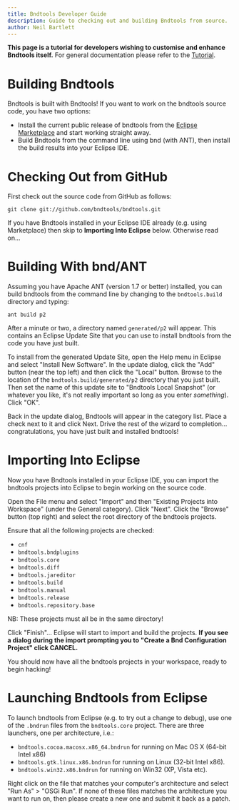 ```yaml
---
title: Bndtools Developer Guide
description: Guide to checking out and building Bndtools from source.
author: Neil Bartlett
---
```


**This page is a tutorial for developers wishing to customise and enhance Bndtools itself.** For general documentation please refer to the [Tutorial][1].

Building Bndtools
=================

Bndtools is built with Bndtools! If you want to work on the bndtools source code, you have two options:

* Install the current public release of bndtools from the [Eclipse Marketplace][2] and start working straight away.
* Build Bndtools from the command line using bnd (with ANT), then install the build results into your Eclipse IDE.

Checking Out from GitHub
========================

First check out the source code from GitHub as follows:

	git clone git://github.com/bndtools/bndtools.git

If you have Bndtools installed in your Eclipse IDE already (e.g. using Marketplace) then skip to **Importing Into Eclipse** below. Otherwise read on...

Building With bnd/ANT
=====================

Assuming you have Apache ANT (version 1.7 or better) installed, you can build bndtools from the command line by changing to the `bndtools.build` directory and typing:

	ant build p2

After a minute or two, a directory named `generated/p2` will appear. This contains an Eclipse Update Site that you can use to install bndtools from the code you have just built.

To install from the generated Update Site, open the Help menu in Eclipse and select "Install New Software". In the update dialog, click the "Add" button (near the top left) and then click the "Local" button. Browse to the location of the `bndtools.build/generated/p2` directory that you just built. Then set the name of this update site to "Bndtools Local Snapshot" (or whatever you like, it's not really important so long as you enter *something*). Click "OK".

Back in the update dialog, Bndtools will appear in the category list. Place a check next to it and click Next. Drive the rest of the wizard to completion... congratulations, you have just built and installed bndtools!

Importing Into Eclipse
======================

Now you have Bndtools installed in your Eclipse IDE, you can import the bndtools projects into Eclipse to begin working on the source code.

Open the File menu and select "Import" and then "Existing Projects into Workspace" (under the General category). Click "Next". Click the "Browse" button (top right) and select the root directory of the bndtools projects.

Ensure that all the following projects are checked:

* `cnf`
* `bndtools.bndplugins`
* `bndtools.core`
* `bndtools.diff`
* `bndtools.jareditor`
* `bndtools.build`
* `bndtools.manual`
* `bndtools.release`
* `bndtools.repository.base`

NB: These projects must all be in the same directory!

Click "Finish"... Eclipse will start to import and build the projects. **If you see a dialog during the import prompting you to "Create a Bnd Configuration Project" click CANCEL.**

You should now have all the bndtools projects in your workspace, ready to begin hacking!

Launching Bndtools from Eclipse
===============================

To launch bndtools from Eclipse (e.g. to try out a change to debug), use one of the `.bndrun` files from the `bndtools.core` project. There are three launchers, one per architecture, i.e.:

* `bndtools.cocoa.macosx.x86_64.bndrun` for running on Mac OS X (64-bit Intel x86)
* `bndtools.gtk.linux.x86.bndrun` for running on Linux (32-bit Intel x86).
* `bndtools.win32.x86.bndrun` for running on Win32 (XP, Vista etc).

Right click on the file that matches your computer's architecture and select "Run As" > "OSGi Run". If none of these files matches the architecture you want to run on, then please create a new one and submit it back as a patch.

[1]: /tutorial.html "Bndtools Tutorial"
[2]: http://marketplace.eclipse.org/ "Eclipse Marketplace"